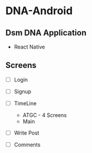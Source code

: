 # DNA-Android

## Dsm DNA Application

* React Native 

## Screens
- [ ] Login
- [ ] Signup
- [ ] TimeLine 
    * ATGC - 4 Screens
    * Main
- [ ] Write Post
- [ ] Comments

